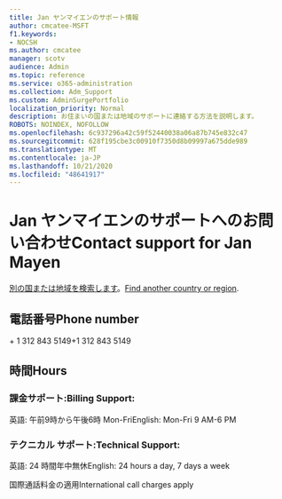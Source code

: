 ```yaml
---
title: Jan ヤンマイエンのサポート情報
author: cmcatee-MSFT
f1.keywords:
- NOCSH
ms.author: cmcatee
manager: scotv
audience: Admin
ms.topic: reference
ms.service: o365-administration
ms.collection: Adm_Support
ms.custom: AdminSurgePortfolio
localization_priority: Normal
description: お住まいの国または地域のサポートに連絡する方法を説明します。
ROBOTS: NOINDEX, NOFOLLOW
ms.openlocfilehash: 6c937296a42c59f52440038a06a87b745e832c47
ms.sourcegitcommit: 628f195cbe3c00910f7350d8b09997a675dde989
ms.translationtype: MT
ms.contentlocale: ja-JP
ms.lasthandoff: 10/21/2020
ms.locfileid: "48641917"
---
```

# <a name="contact-support-for-jan-mayen"></a><span data-ttu-id="de15e-103">Jan ヤンマイエンのサポートへのお問い合わせ</span><span class="sxs-lookup"><span data-stu-id="de15e-103">Contact support for Jan Mayen</span></span>

<span data-ttu-id="de15e-104">[別の国または地域を検索します](../contact-support-for-business-products.md)。</span><span class="sxs-lookup"><span data-stu-id="de15e-104">[Find another country or region](../contact-support-for-business-products.md).</span></span>

## <a name="phone-number"></a><span data-ttu-id="de15e-105">電話番号</span><span class="sxs-lookup"><span data-stu-id="de15e-105">Phone number</span></span>
<span data-ttu-id="de15e-106">+ 1 312 843 5149</span><span class="sxs-lookup"><span data-stu-id="de15e-106">+1 312 843 5149</span></span>

## <a name="hours"></a><span data-ttu-id="de15e-107">時間</span><span class="sxs-lookup"><span data-stu-id="de15e-107">Hours</span></span>
### <a name="billing-support"></a><span data-ttu-id="de15e-108">課金サポート:</span><span class="sxs-lookup"><span data-stu-id="de15e-108">Billing Support:</span></span>

<span data-ttu-id="de15e-109">英語: 午前9時から午後6時 Mon-Fri</span><span class="sxs-lookup"><span data-stu-id="de15e-109">English: Mon-Fri 9 AM-6 PM</span></span>

### <a name="technical-support"></a><span data-ttu-id="de15e-110">テクニカル サポート:</span><span class="sxs-lookup"><span data-stu-id="de15e-110">Technical Support:</span></span>

<span data-ttu-id="de15e-111">英語: 24 時間年中無休</span><span class="sxs-lookup"><span data-stu-id="de15e-111">English: 24 hours a day, 7 days a week</span></span>

<span data-ttu-id="de15e-112">国際通話料金の適用</span><span class="sxs-lookup"><span data-stu-id="de15e-112">International call charges apply</span></span>

